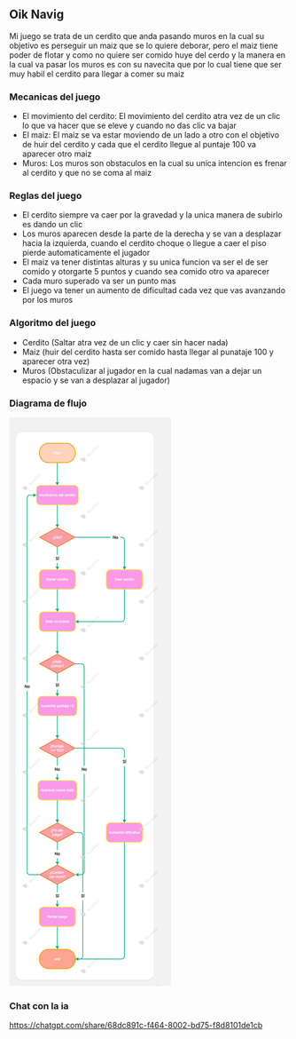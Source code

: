 ## Oik Navig 
Mi juego se trata de un cerdito que anda pasando muros en la cual su objetivo es perseguir un maiz que se lo quiere deborar, pero el maiz tiene poder de flotar y como no quiere ser comido huye del cerdo y la manera en la cual va pasar los muros es con su navecita que por lo cual tiene que ser muy habil el cerdito para llegar a comer su maiz

### Mecanicas del juego 
- El movimiento del cerdito: El movimiento del cerdito atra vez de un clic lo que va hacer que se eleve y cuando no das clic va bajar
- El maiz: El maiz se va estar moviendo de un lado a otro con el objetivo de huir del cerdito y cada que el cerdito llegue al puntaje 100 va aparecer otro maiz
- Muros: Los muros son obstaculos en la cual su unica intencion es frenar al cerdito y que no se coma al maiz

### Reglas del juego 
- El cerdito siempre va caer por la gravedad y la unica manera de subirlo es dando un clic
- Los muros aparecen desde la parte de la derecha y se van a desplazar hacia la izquierda, cuando el cerdito choque o llegue a caer el piso pierde automaticamente el jugador
- El maiz va tener distintas alturas y su unica funcion va ser el de ser comido y otorgarte 5 puntos y cuando sea comido otro va aparecer
- Cada muro superado va ser un punto mas
- El juego va tener un aumento de dificultad cada vez que vas avanzando por los muros

### Algoritmo del juego
- Cerdito (Saltar atra vez de un clic y caer sin hacer nada)
- Maiz (huir del cerdito hasta ser comido hasta llegar al punataje 100 y aparecer otra vez)
- Muros (Obstaculizar al jugador en la cual nadamas van a dejar un espacio y se van a desplazar al jugador)

### Diagrama de flujo
 ![Diagrama](/Assets/Untitled.png)

 ### Chat con la ia
 https://chatgpt.com/share/68dc891c-f464-8002-bd75-f8d8101de1cb
